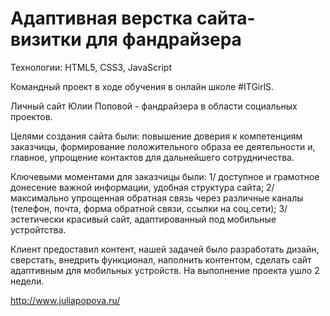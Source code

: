 # Адаптивная верстка сайта-визитки для фандрайзера

Технологии: HTML5, CSS3, JavaScript

Командный проект в ходе обучения в онлайн школе #ITGirlS.

Личный сайт Юлии Поповой - фандрайзера в области социальных проектов. 

Целями создания сайта были: повышение доверия к компетенциям заказчицы, формирование положительного образа ее деятельности и, главное, упрощение контактов для дальнейшего сотрудничества.

Ключевыми моментами для заказчицы были:
1/ доступное и грамотное донесение важной информации, удобная структура сайта; 
2/ максимально упрощенная обратная связь через различные каналы (телефон, почта, форма обратной связи, ссылки на соц.сети);
3/ эстетически красивый сайт, адаптированный под мобильные устройтства.

Клиент предоставил контент, нашей задачей было разработать дизайн, сверстать, внедрить функционал, наполнить контентом, сделать сайт адаптивным для мобильных устройств. На выполнение проекта ушло 2 недели. 

http://www.juliapopova.ru/
